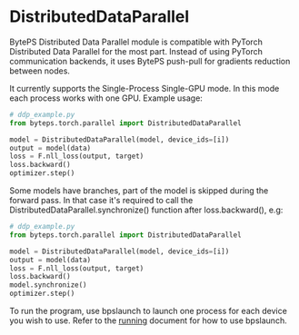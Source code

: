# DistributedDataParallel

BytePS Distributed Data Parallel module is compatible with PyTorch Distributed
Data Parallel for the most part. Instead of using PyTorch communication
backends, it uses BytePS push-pull for gradients reduction between nodes.

It currently supports the Single-Process Single-GPU mode. In this mode each
process works with one GPU. Example usage:


```python
# ddp_example.py
from byteps.torch.parallel import DistributedDataParallel

model = DistributedDataParallel(model, device_ids=[i])
output = model(data)
loss = F.nll_loss(output, target)
loss.backward()
optimizer.step()
```

Some models have branches, part of the model is skipped during the forward
pass. In that case it's required to call the
DistributedDataParallel.synchronize() function after loss.backward(), e.g:

```python
# ddp_example.py
from byteps.torch.parallel import DistributedDataParallel

model = DistributedDataParallel(model, device_ids=[i])
output = model(data)
loss = F.nll_loss(output, target)
loss.backward()
model.synchronize()
optimizer.step()
```

To run the program, use bpslaunch to launch one process for each device you
wish to use. Refer to the [running](./running.md) document for how to use bpslaunch.
